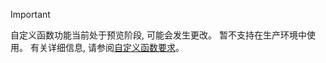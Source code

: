 > [!IMPORTANT]
> 自定义函数功能当前处于预览阶段, 可能会发生更改。 暂不支持在生产环境中使用。 有关详细信息, 请参阅[自定义函数要求](../excel/custom-functions-requirements.md)。

